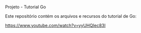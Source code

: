 Projeto - Tutorial Go

Este repositório contém os arquivos e recursos do tutorial de Go:

https://www.youtube.com/watch?v=yyUHQIec83I
